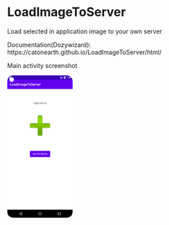 # LoadImageToServer
Load selected in application image to your own server

<p>
Documentation(Dozywizard): https://catonearth.github.io/LoadImageToServer/html/
<p>
    
<p>
Main activity screenshot
<p>

<p>
<img
    src="screenshots/main_screenshot.png"
    width="30%" 
    height="30%"
    style="display: inline-block; margin: 0 auto; max-width: 300px">
<p>

